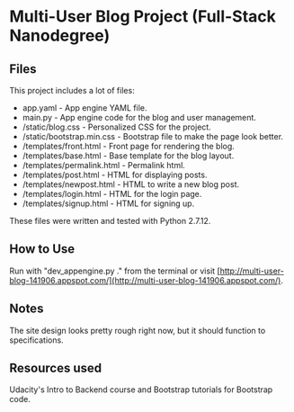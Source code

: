 # Multi-User Blog Project (Full-Stack Nanodegree)

## Files

This project includes a lot of files:

- app.yaml - App engine YAML file.
- main.py - App engine code for the blog and user management.
- /static/blog.css - Personalized CSS for the project.
- /static/bootstrap.min.css - Bootstrap file to make the page look better.
- /templates/front.html - Front page for rendering the blog.
- /templates/base.html - Base template for the blog layout.
- /templates/permalink.html - Permalink html.
- /templates/post.html - HTML for displaying posts.
- /templates/newpost.html - HTML to write a new blog post.
- /templates/login.html - HTML for the login page.
- /templates/signup.html - HTML for signing up.

These files were written and tested with Python 2.7.12.

## How to Use

Run with "dev_appengine.py ." from the terminal or visit [http://multi-user-blog-141906.appspot.com/](http://multi-user-blog-141906.appspot.com/).

## Notes
The site design looks pretty rough right now, but it should function to
specifications.

## Resources used
Udacity's Intro to Backend course and Bootstrap tutorials for Bootstrap code.
